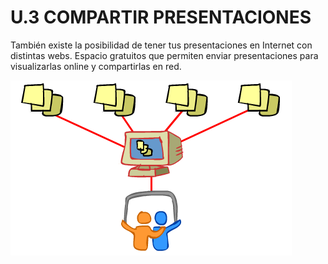 # U.3 COMPARTIR PRESENTACIONES

También existe la posibilidad de tener tus presentaciones en Internet con distintas webs. Espacio gratuitos que permiten enviar presentaciones para visualizarlas online y compartirlas en red. 


![Compartir con slideshare](img/slideshare_1.gif)                        


